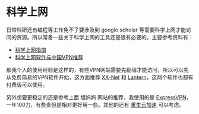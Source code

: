 # 科学上网

日常科研还有编程等工作免不了要涉及到 google scholar 等需要科学上网才能访问的资源。所以常备一些关于科学上网的工具还是很有必要的，主要参考资料有：

- [科学上网指南](https://www.wallmama.com/)
- [科学上网软件与中国VPN推荐](https://www.wallmama.com/best-vpn-china)

那我个人的使用经验是这样的，有些VPN网站需要先翻墙才能访问，所以可以先从免费简易的VPN软件开始，这方面推荐 [XX-Net](https://github.com/XX-net/XX-Net) 和 [Lantern](https://github.com/getlantern/lantern)，这两个软件也都有付费版可以使用。

另外想要更稳定的还是参考上面 墙妈妈 网站的推荐，我使用的是 [ExpressVPN](https://www.expressvpn.com/support/vpn-setup/app-for-linux/#install)，一年100刀，有些贵但是相对更好用一些。其他的还有 [重生云加速](http://www.rebirthcloud.net/) 可以考虑。
